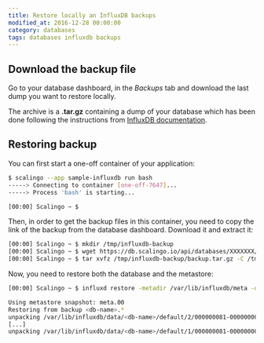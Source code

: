 ```yaml
---
title: Restore locally an InfluxDB backups
modified_at: 2016-12-28 00:00:00
category: databases
tags: databases influxdb backups
---
```


## Download the backup file

Go to your database dashboard, in the *Backups* tab and download the last dump
you want to restore locally.

The archive is a **.tar.gz** containing a dump of your database which has been
done following the instructions from [InfluxDB documentation](https://docs.influxdata.com/influxdb/v1.1/administration/backup_and_restore/).

## Restoring backup

You can first start a one-off container of your application:

```bash
$ scalingo --app sample-influxdb run bash
-----> Connecting to container [one-off-7647]...  
-----> Process 'bash' is starting...  

[00:00] Scalingo ~ $ 
```

Then, in order to get the backup files in this container, you need to copy the link of the backup from the database dashboard. Download it and extract it:

```bash
[00:00] Scalingo ~ $ mkdir /tmp/influxdb-backup
[00:00] Scalingo ~ $ wget https://db.scalingo.io/api/databases/XXXXXXX/backups/XXXXXXX/archive -P /tmp/influxdb-backup -O backup.tar.gz
[00:00] Scalingo ~ $ tar xvfz /tmp/influxdb-backup/backup.tar.gz -C /tmp/influxdb-backup
```

Now, you need to restore both the database and the metastore:

```bash
[00:00] Scalingo ~ $ influxd restore -metadir /var/lib/influxdb/meta -datadir /var/lib/influxdb/data -database <db-name> /tmp/influxdb-backup

Using metastore snapshot: meta.00
Restoring from backup <db-name>.*
unpacking /var/lib/influxdb/data/<db-name>/default/2/000000081-000000003.tsm
[...]
unpacking /var/lib/influxdb/data/<db-name>/default/1/000000081-000000001.tsm
```
